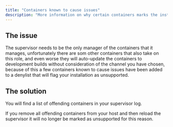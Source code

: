 ```yaml
---
title: "Containers known to cause issues"
description: "More information on why certain containers marks the installation as unsupported."
---
```


## The issue

The supervisor needs to be the only manager of the containers that it manages, unfortunately there are som other containers that also take on this role, and even worse they will auto-update the containers to development builds without consideration of the channel you have chosen, because of this a few containers known to cause issues have been added to a denylist that will flag your installation as unsupported.

## The solution

You will find a list of offending containers in your supervisor log.

If you remove all offending containers from your host and then reload the supervisor it will no longer be marked as unsupported for this reason.
